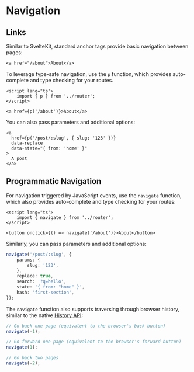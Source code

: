 # Navigation

## Links

Similar to SvelteKit, standard anchor tags provide basic navigation between pages:

```svelte
<a href="/about">About</a>
```

To leverage type-safe navigation, use the `p` function, which provides auto-complete and type checking for your routes.

```svelte
<script lang="ts">
	import { p } from '../router';
</script>

<a href={p('/about')}>About</a>
```

You can also pass parameters and additional options:

```svelte
<a
  href={p('/post/:slug', { slug: '123' })}
  data-replace
  data-state="{ from: 'home' }"
>
  A post
</a>
```

## Programmatic Navigation

For navigation triggered by JavaScript events, use the `navigate` function, which also provides auto-complete and type checking for your routes:

```svelte
<script lang="ts">
	import { navigate } from '../router';
</script>

<button onclick={() => navigate('/about')}>About</button>
```

Similarly, you can pass parameters and additional options:

```ts
navigate('/post/:slug', {
	params: {
		slug: '123',
	},
	replace: true,
	search: '?q=hello',
	state: '{ from: "home" }',
	hash: 'first-section',
});
```

The `navigate` function also supports traversing through browser history, similar to the native [History API](https://developer.mozilla.org/en-US/docs/Web/API/History_API):

```ts
// Go back one page (equivalent to the browser's back button)
navigate(-1);

// Go forward one page (equivalent to the browser's forward button)
navigate(1);

// Go back two pages
navigate(-2);
```
